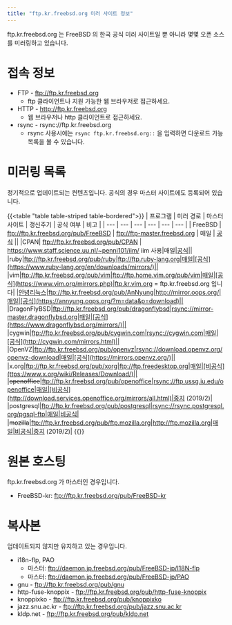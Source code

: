 ```yaml
---
title: "ftp.kr.freebsd.org 미러 사이트 정보"
---
```


ftp.kr.freebsd.org 는 FreeBSD 의 한국 공식 미러 사이트일 뿐 아니라 몇몇 오픈 소스를 미러링하고 있습니다.

# 접속 정보

* FTP - ftp://ftp.kr.freebsd.org
  * ftp 클라이언트나 지원 가능한 웹 브라우저로 접근하세요.
* HTTP - http://ftp.kr.freebsd.org
  * 웹 브라우저나 http 클라이언트로 접근하세요.
* rsync - rsync://ftp.kr.freebsd.org
  * rsync 사용시에는 `rsync ftp.kr.freebsd.org::` 을 입력하면 다운로드 가능 목록을 볼 수 있습니다.

# 미러링 목록

정기적으로 업데이트되는 컨텐츠입니다. 공식의 경우 마스터 사이트에도 등록되어 있습니다.

{{<table "table table-striped table-bordered">}}
| 프로그램 | 미러 경로 | 마스터 사이트 | 갱신주기 | 공식 여부 | 비고 |
| --- | --- | --- | --- | --- | --- |
| FreeBSD | ftp://ftp.kr.freebsd.org/pub/FreeBSD | ftp://ftp-master.freebsd.org | 매일 | [공식](https://www.freebsd.org/doc/handbook/mirrors-ftp.html) ||
|CPAN| ftp://ftp.kr.freebsd.org/pub/CPAN | https://www.staff.science.uu.nl/~penni101/iim/ iim 사용|매일|[공식](http://www.cpan.org/SITES.html)||
|ruby|ftp://ftp.kr.freebsd.org/pub/ruby|ftp://ftp.ruby-lang.org|매일|[공식](https://www.ruby-lang.org/en/downloads/mirrors/)||
|vim|ftp://ftp.kr.freebsd.org/pub/vim|ftp://ftp.home.vim.org/pub/vim|매일|[공식](https://www.vim.org/mirrors.php)|ftp.kr.vim.org = ftp.kr.freebsd.org 입니다|
|[안녕리눅스](http://annyung.oops.org/)|ftp://ftp.kr.freebsd.org/pub/AnNyung|http://mirror.oops.org/|매일|[공식](https://annyung.oops.org/?m=data&p=download)||
|DragonFlyBSD|ftp://ftp.kr.freebsd.org/pub/dragonflybsd|rsync://mirror-master.dragonflybsd.org|매일|[공식](https://www.dragonflybsd.org/mirrors/)||
|cygwin|ftp://ftp.kr.freebsd.org/pub/cygwin.com|rsync://cygwin.com|매일|[공식](http://cygwin.com/mirrors.html)||
|OpenVZ|ftp://ftp.kr.freebsd.org/pub/openvz|rsync://download.openvz.org/openvz-download|매일|[공식](​https://mirrors.openvz.org/)||
|x.org|ftp://ftp.kr.freebsd.org/pub/xorg|ftp://ftp.freedesktop.org|매일|[비공식](ttps://www.x.org/wiki/Releases/Download/)||
|~~openoffice~~|ftp://ftp.kr.freebsd.org/pub/openoffice|rsync://ftp.ussg.iu.edu/openoffice|매일|[비공식](http://download.services.openoffice.org/mirrors/all.html)|중지 (2019/2)|
|postgresql|ftp://ftp.kr.freebsd.org/pub/postgresql|rsync://rsync.postgresql.org/pgsql-ftp|매일|비공식|
|~~mozilla~~|ftp://ftp.kr.freebsd.org/pub/ftp.mozilla.org|http://ftp.mozilla.org|매일|비공식|중지 (2019/2)|
{{</table>}}

# 원본 호스팅

ftp.kr.freebsd.org 가 마스터인 경우입니다.
* FreeBSD-kr: ftp://ftp.kr.freebsd.org/pub/FreeBSD-kr

# 복사본

업데이트되지 않지만 유지하고 있는 경우입니다.

* i18n-flp, PAO
  * 마스터: ftp://daemon.jp.freebsd.org/pub/FreeBSD-jp/I18N-flp
  * 마스터: ftp://daemon.jp.freebsd.org/pub/FreeBSD-jp/PAO
* gnu - ftp://ftp.kr.freebsd.org/pub/gnu
* http-fuse-knoppix - ftp://ftp.kr.freebsd.org/pub/http-fuse-knoppix
* knoppixko - ftp://ftp.kr.freebsd.org/pub/knoppixko
* jazz.snu.ac.kr - ftp://ftp.kr.freebsd.org/pub/jazz.snu.ac.kr
* kldp.net - ftp://ftp.kr.freebsd.org/pub/kldp.net
